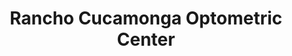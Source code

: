 ---
title: "Rancho Cucamonga Optometric Center"
url: /rancho-cucamonga/rancho-cucamonga-optometric-center/
shop: Optiker
---
